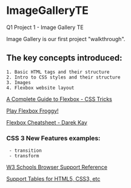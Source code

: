 # ImageGalleryTE
Q1 Project 1 - Image Gallery TE

Image Gallery is our first project "walkthrough".

## The key concepts introduced:

    1. Basic HTML tags and their structure
    2. Intro to CSS styles and their structure
    3. Images
    4. Flexbox website layout
    
[A Complete Guide to Flexbox - CSS Tricks](https://css-tricks.com/snippets/css/a-guide-to-flexbox/)

[Play Flexbox Froggy!](https://flexboxfroggy.com)

[Flexbox Cheatsheet - Darek Kay](https://darekkay.com/flexbox-cheatsheet/)


### CSS 3 New Features examples:

     - transition
     - transform
    
[W3 Schools Browser Support Reference](https://www.w3schools.com/cssref/css3_browsersupport.asp)
    
[Support Tables for HTML5, CSS3, etc](https://caniuse.com)

    
